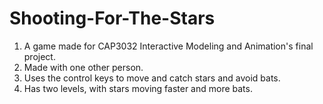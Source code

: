 # Shooting-For-The-Stars
1. A game made for CAP3032 Interactive Modeling and Animation's final project.
2. Made with one other person.
3. Uses the control keys to move and catch stars and avoid bats.
4. Has two levels, with stars moving faster and more bats.

